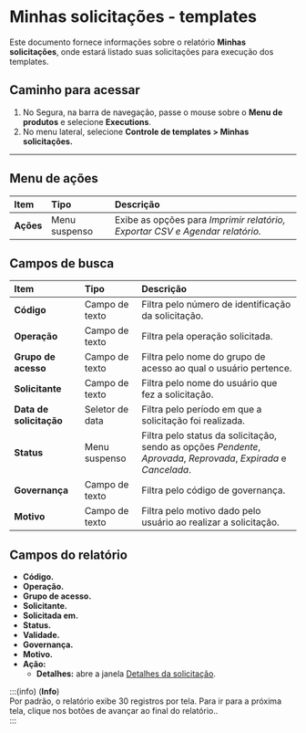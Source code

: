# Minhas solicitações - templates

Este documento fornece informações sobre o relatório **Minhas solicitações**, onde estará listado suas solicitações para execução dos templates.

## Caminho para acessar

1. No Segura, na barra de navegação, passe o mouse sobre o **Menu de produtos** e selecione **Executions**.
2. No menu lateral, selecione **Controle de templates > Minhas solicitações.**

---
## Menu de ações

| **Item** | **Tipo** | **Descrição** |
| :---- | :---- | :---- |
| **Ações** | Menu suspenso | Exibe as opções para *Imprimir relatório, Exportar CSV e Agendar relatório.* |

## Campos de busca

| **Item** | **Tipo** | **Descrição** |
| :---- | :---- | :---- |
| **Código** | Campo de texto | Filtra pelo número de identificação da solicitação. |
| **Operação** | Campo de texto | Filtra pela operação solicitada. |
| **Grupo de acesso** | Campo de texto | Filtra pelo nome do grupo de acesso ao qual o usuário pertence. |
| **Solicitante** | Campo de texto | Filtra pelo nome do usuário que fez a solicitação. |
| **Data de solicitação** | Seletor de data | Filtra pelo período em que a solicitação foi realizada. |
| **Status** | Menu suspenso | Filtra pelo status da solicitação, sendo as opções *Pendente*, *Aprovada*, *Reprovada*, *Expirada* e *Cancelada*. |
| **Governança** | Campo de texto | Filtra pelo código de governança. |
| **Motivo** | Campo de texto | Filtra pelo motivo dado pelo usuário ao realizar a solicitação. |

## Campos do relatório

* **Código.**  
* **Operação.**  
* **Grupo de acesso.**  
* **Solicitante.**  
* **Solicitada em.**  
* **Status.**  
* **Validade.**  
* **Governança.**  
* **Motivo.**  
* **Ação:**  
  * **Detalhes:** abre a janela [Detalhes da solicitação](/v4/docs/pt/executions-request-details-templates). 

:::(info) (**Info**)  
Por padrão, o relatório exibe 30 registros por tela. Para ir para a próxima tela, clique nos botões de avançar ao final do relatório..  
:::